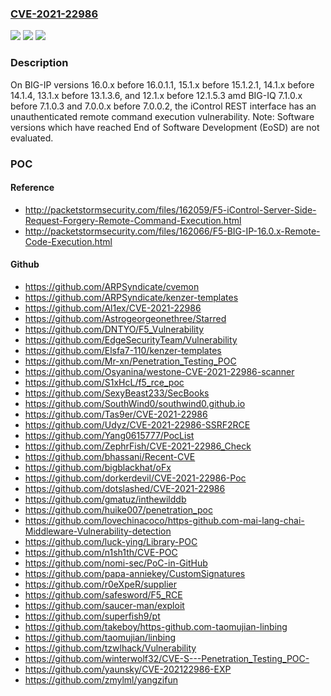 ### [CVE-2021-22986](https://cve.mitre.org/cgi-bin/cvename.cgi?name=CVE-2021-22986)
![](https://img.shields.io/static/v1?label=Product&message=BIG-IP%3B%20BIG-IQ&color=blue)
![](https://img.shields.io/static/v1?label=Version&message=n%2Fa&color=blue)
![](https://img.shields.io/static/v1?label=Vulnerability&message=Remote%20Command%20Execution&color=brighgreen)

### Description

On BIG-IP versions 16.0.x before 16.0.1.1, 15.1.x before 15.1.2.1, 14.1.x before 14.1.4, 13.1.x before 13.1.3.6, and 12.1.x before 12.1.5.3 amd BIG-IQ 7.1.0.x before 7.1.0.3 and 7.0.0.x before 7.0.0.2, the iControl REST interface has an unauthenticated remote command execution vulnerability. Note: Software versions which have reached End of Software Development (EoSD) are not evaluated.

### POC

#### Reference
- http://packetstormsecurity.com/files/162059/F5-iControl-Server-Side-Request-Forgery-Remote-Command-Execution.html
- http://packetstormsecurity.com/files/162066/F5-BIG-IP-16.0.x-Remote-Code-Execution.html

#### Github
- https://github.com/ARPSyndicate/cvemon
- https://github.com/ARPSyndicate/kenzer-templates
- https://github.com/Al1ex/CVE-2021-22986
- https://github.com/Astrogeorgeonethree/Starred
- https://github.com/DNTYO/F5_Vulnerability
- https://github.com/EdgeSecurityTeam/Vulnerability
- https://github.com/Elsfa7-110/kenzer-templates
- https://github.com/Mr-xn/Penetration_Testing_POC
- https://github.com/Osyanina/westone-CVE-2021-22986-scanner
- https://github.com/S1xHcL/f5_rce_poc
- https://github.com/SexyBeast233/SecBooks
- https://github.com/SouthWind0/southwind0.github.io
- https://github.com/Tas9er/CVE-2021-22986
- https://github.com/Udyz/CVE-2021-22986-SSRF2RCE
- https://github.com/Yang0615777/PocList
- https://github.com/ZephrFish/CVE-2021-22986_Check
- https://github.com/bhassani/Recent-CVE
- https://github.com/bigblackhat/oFx
- https://github.com/dorkerdevil/CVE-2021-22986-Poc
- https://github.com/dotslashed/CVE-2021-22986
- https://github.com/gmatuz/inthewilddb
- https://github.com/huike007/penetration_poc
- https://github.com/lovechinacoco/https-github.com-mai-lang-chai-Middleware-Vulnerability-detection
- https://github.com/luck-ying/Library-POC
- https://github.com/n1sh1th/CVE-POC
- https://github.com/nomi-sec/PoC-in-GitHub
- https://github.com/papa-anniekey/CustomSignatures
- https://github.com/r0eXpeR/supplier
- https://github.com/safesword/F5_RCE
- https://github.com/saucer-man/exploit
- https://github.com/superfish9/pt
- https://github.com/takeboy/https-github.com-taomujian-linbing
- https://github.com/taomujian/linbing
- https://github.com/tzwlhack/Vulnerability
- https://github.com/winterwolf32/CVE-S---Penetration_Testing_POC-
- https://github.com/yaunsky/CVE-202122986-EXP
- https://github.com/zmylml/yangzifun

